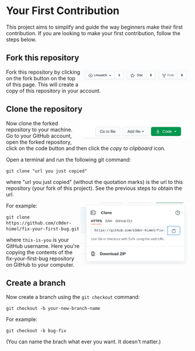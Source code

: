 # Your First Contribution

This project aims to simplify and guide the way beginners make their first contribution. If you are looking to make your first contribution, follow the steps below.

## Fork this repository

<img align="right" width="300" src="./src/assets/images/README/fork1.png" alt="fork repository" />

Fork this repository by clicking on the fork button on the top of this page.
This will create a copy of this repository in your account.

## Clone the repository

<img align="right" width="300" src="./src/assets/images/README/clone1.png" alt="clone repository" />

Now clone the forked repository to your machine. Go to your GitHub account, open the forked repository, click on the code button and then click the _copy to clipboard_ icon.

Open a terminal and run the following git command:

```
git clone "url you just copied"
```

where "url you just copied" (without the quotation marks) is the url to this repository (your fork of this project). See the previous steps to obtain the url.

<img align="right" width="300" src="./src/assets/images/README/clone2.png" alt="copy URL to clipboard" />

For example:

```
git clone https://github.com/c0der-himel/fix-your-first-bug.git
```

where `this-is-you` is your GitHub username. Here you're copying the contents of the fix-your-first-bug repository on GitHub to your computer.

## Create a branch

Now create a branch using the `git checkout` command:

```
git checkout -b your-new-branch-name
```

For example:

```
git checkout -b bug-fix
```

(You can name the brach what ever you want. It doesn't matter.)
